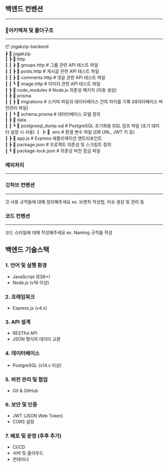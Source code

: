 ## 백엔드 컨벤션
---

### 📂아키텍쳐 및 폴더구조
---
📦 jogakzip-backend  
┣ 📂 jogakzip  
┃ ┣ 📂 http  
┃ ┃ ┣ 📄 groups.http # 그룹 관련 API 테스트 파일  
┃ ┃ ┣ 📄 posts.http # 게시글 관련 API 테스트 파일  
┃ ┃ ┣ 📄 comments.http # 댓글 관련 API 테스트 파일  
┃ ┃ ┗ 📄 image.http # 이미지 관련 API 테스트 파일  
┃ ┣ 📂 node_modules # Node.js 의존성 패키지 (자동 생성)  
┃ ┣ 📂 prisma  
┃ ┃ ┣ 📂 migrations # 스키마 파일과 데이터베이스 간의 차이를 기록 (데이터베이스 버전관리 파일)  
┃ ┃ ┗ 📄 schema.prisma # 데이터베이스 모델 정의  
┃ ┣ 📂 data  
┃ ┃ ┗ 📄 postgresql_dump.sql # PostgreSQL 초기화용 SQL 덤프 파일 (초기 데이터 설정 시 사용) 
┃ ┣ 📄 .env # 환경 변수 파일 (DB URL, JWT 키 등)  
┃ ┣ 📄 app.js # Express 애플리케이션 엔트리포인트  
┃ ┣ 📄 package.json # 프로젝트 의존성 및 스크립트 정의  
┃ ┗ 📄 package-lock.json # 의존성 버전 잠금 파일

### 예외처리
---



### 깃허브 컨벤션
---
깃 사용 규칙들에 대해 정리해주세요
ex. 브랜치 작성법, 이슈 생성 및 관리 등


### 코드 컨벤션
---
코드 스타일에 대해 작성해주세요
ex. Naming 규칙들 작성 

## 백엔드 기술스택
### 1. 언어 및 실행 환경
- JavaScript (ES6+)
- Node.js (v16 이상)

### 2. 프레임워크
- Express.js (v4.x)

### 3. API 설계
- RESTful API
- JSON 형식의 데이터 교환

### 4. 데이터베이스
- PostgreSQL (v14.x 이상)

### 5. 버전 관리 및 협업
- Git & GitHub

### 6. 보안 및 인증
- JWT (JSON Web Token)
- CORS 설정

### 7. 배포 및 운영 (추후 추가)
- CI/CD
- 서버 및 클라우드
- 컨테이너
